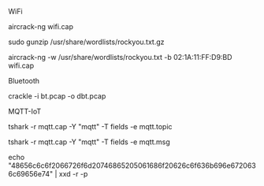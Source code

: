 
WiFi

aircrack-ng wifi.cap

sudo gunzip /usr/share/wordlists/rockyou.txt.gz

aircrack-ng -w /usr/share/wordlists/rockyou.txt -b 02:1A:11:FF:D9:BD wifi.cap

Bluetooth

crackle -i bt.pcap -o dbt.pcap

MQTT-IoT

tshark -r mqtt.cap -Y "mqtt" -T fields -e mqtt.topic

tshark -r mqtt.cap -Y "mqtt" -T fields -e mqtt.msg

echo "48656c6c6f2066726f6d20746865205061686f20626c6f636b696e6720636c69656e74" | xxd -r -p

